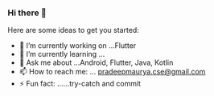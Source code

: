 ### Hi there 👋


Here are some ideas to get you started:

- 🔭 I’m currently working on ...Flutter
- 🌱 I’m currently learning ...
- 💬 Ask me about ...Android, Flutter, Java, Kotlin 
- 📫 How to reach me: ... pradeepmaurya.cse@gmail.com
- ⚡ Fun fact: ......try-catch and commit

<!-- - 👯 I’m looking to collaborate on ... -->
<!-- - 🤔 I’m looking for help with ... -->
<!-- - 🌐 Web: ......[Profile](https://hipradeep.github.io/) -->
